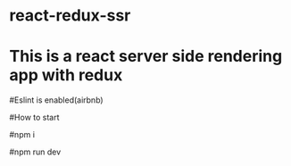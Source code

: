 # react-redux-ssr

# This is a react server side rendering app with redux


#Eslint is enabled(airbnb)

#How to start

#npm i

#npm run dev

